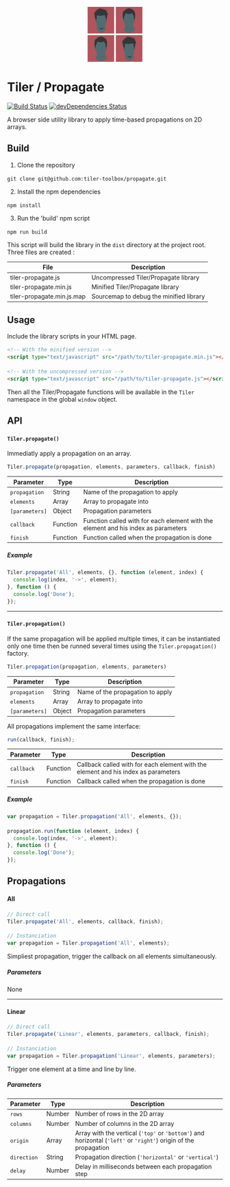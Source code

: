 <p align="center">
  <img alt="Logo" src="resources/logo_128.gif" width="128">
</p>

# Tiler / Propagate

[![Build Status](https://travis-ci.org/tiler-toolbox/propagate.svg?branch=master)](https://travis-ci.org/tiler-toolbox/propagate)
[![devDependencies Status](https://david-dm.org/tiler-toolbox/propagate/dev-status.svg)](https://david-dm.org/tiler-toolbox/propagate#info=devDependencies)

A browser side utility library to apply time-based propagations on 2D arrays.

## Build

1. Clone the repository

  `git clone git@github.com:tiler-toolbox/propagate.git`

2. Install the npm dependencies

  `npm install`

3. Run the 'build' npm script

  `npm run build`

This script will build the library in the `dist` directory at the project root.
Three files are created :

| File                        | Description                             |
| --------------------------- | --------------------------------------- |
| tiler-propagate.js          | Uncompressed Tiler/Propagate library    |
| tiler-propagate.min.js      | Minified Tiler/Propagate library        |
| tiler-propagate.min.js.map  | Sourcemap to debug the minified library |

## Usage

Include the library scripts in your HTML page.

```html
<!-- With the minified version -->
<script type="text/javascript" src="/path/to/tiler-propagate.min.js"></script>

<!-- With the uncompressed version -->
<script type="text/javascript" src="/path/to/tiler-propagate.js"></script>
```

Then all the Tiler/Propagate functions will be available in the `Tiler` namespace in the global `window` object.

## API

#### `Tiler.propagate()`

Immediatly apply a propagation on an array.

```js
Tiler.propagate(propagation, elements, parameters, callback, finish)
```

| Parameter       | Type     | Description                                                                        |
| --------------- | -------- | ---------------------------------------------------------------------------------- |
| `propagation`   | String   | Name of the propagation to apply                                                   |
| `elements`      | Array    | Array to propagate into                                                            |
| `[parameters]`  | Object   | Propagation parameters                                                             |
| `callback`      | Function | Function called with for each element with the element and his index as parameters |
| `finish`        | Function | Function called when the propagation is done                                       |

##### Example

```js
Tiler.propagate('All', elements, {}, function (element, index) {
  console.log(index, '->', element);
}, function () {
  console.log('Done');
});
```

---

#### `Tiler.propagation()`

If the same propagation will be applied multiple times, it can be instantiated only one time then be runned
several times using the `Tiler.propagation()` factory.

```js
Tiler.propagation(propagation, elements, parameters)
```

| Parameter       | Type     | Description                                                                        |
| --------------- | -------- | ---------------------------------------------------------------------------------- |
| `propagation`   | String   | Name of the propagation to apply                                                   |
| `elements`      | Array    | Array to propagate into                                                            |
| `[parameters]`  | Object   | Propagation parameters                                                             |

All propagations implement the same interface:

```js
run(callback, finish);
```

| Parameter     | Type     | Description                                                                        |
| ------------- | -------- | ---------------------------------------------------------------------------------- |
| `callback`    | Function | Callback called with for each element with the element and his index as parameters |
| `finish`      | Function | Callback called when the propagation is done                                       |

##### Example

```js
var propagation = Tiler.propagation('All', elements, {});

propagation.run(function (element, index) {
  console.log(index, '->', element);
}, function () {
  console.log('Done');
});
```

## Propagations

#### All

```js
// Direct call
Tiler.propagate('All', elements, callback, finish);

// Instanciation
var propagation = Tiler.propagation('All', elements);
```

Simpliest propagation, trigger the callback on all elements simultaneously.

##### Parameters

None

---

#### Linear

```js
// Direct call
Tiler.propagate('Linear', elements, parameters, callback, finish);

// Instanciation
var propagation = Tiler.propagation('Linear', elements, parameters);
```

Trigger one element at a time and line by line.

##### Parameters

| Parameter   | Type   | Description                                                                                                      |
| ----------- | ------ | ---------------------------------------------------------------------------------------------------------------- |
| `rows`      | Number | Number of rows in the 2D array                                                                                   |
| `columns`   | Number | Number of columns in the 2D array                                                                                |
| `origin`    | Array  | Array with the vertical (`'top'` or `'bottom'`) and horizontal (`'left'` or `'right'`) origin of the propagation |
| `direction` | String | Propagation direction (`'horizontal'` or `'vertical'`)                                                           |
| `delay`     | Number | Delay in milliseconds between each propagation step                                                              |
